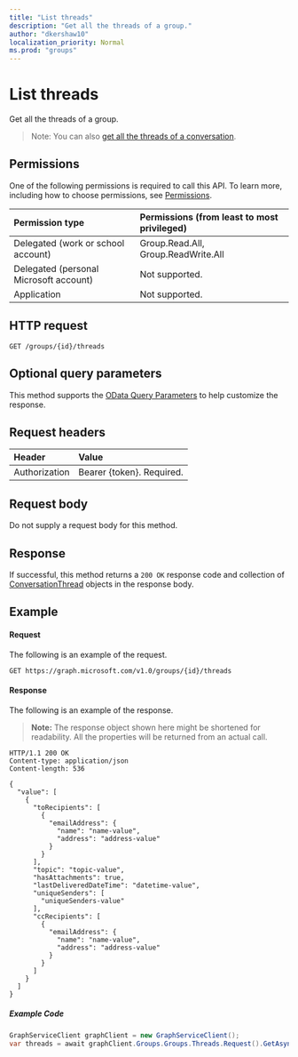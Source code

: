 ```yaml
---
title: "List threads"
description: "Get all the threads of a group."
author: "dkershaw10"
localization_priority: Normal
ms.prod: "groups"
---
```


# List threads
Get all the threads of a group.

>Note: You can also [get all the threads of a conversation](conversation-list-threads.md).

## Permissions
One of the following permissions is required to call this API. To learn more, including how to choose permissions, see [Permissions](/graph/permissions-reference).

|Permission type      | Permissions (from least to most privileged)              |
|:--------------------|:---------------------------------------------------------|
|Delegated (work or school account) | Group.Read.All, Group.ReadWrite.All    |
|Delegated (personal Microsoft account) | Not supported.    |
|Application | Not supported. |

## HTTP request
<!-- { "blockType": "ignored" } -->
```http
GET /groups/{id}/threads
```

## Optional query parameters
This method supports the [OData Query Parameters](/graph/query-parameters) to help customize the response.

## Request headers
| Header       | Value |
|:---------------|:--------|
| Authorization  | Bearer {token}. Required.  |

## Request body
Do not supply a request body for this method.

## Response
If successful, this method returns a `200 OK` response code and collection of [ConversationThread](../resources/conversationthread.md) objects in the response body.

## Example
#### Request
The following is an example of the request.
<!-- {
  "blockType": "request",
  "name": "get_threads"
}-->
```http
GET https://graph.microsoft.com/v1.0/groups/{id}/threads
```

#### Response
The following is an example of the response.
>**Note:** The response object shown here might be shortened for readability. All the properties will be returned from an actual call.

<!-- {
  "blockType": "response",
  "truncated": true,
  "@odata.type": "microsoft.graph.conversationThread",
  "isCollection": true
} -->
```http
HTTP/1.1 200 OK
Content-type: application/json
Content-length: 536

{
  "value": [
    {
      "toRecipients": [
        {
          "emailAddress": {
            "name": "name-value",
            "address": "address-value"
          }
        }
      ],
      "topic": "topic-value",
      "hasAttachments": true,
      "lastDeliveredDateTime": "datetime-value",
      "uniqueSenders": [
        "uniqueSenders-value"
      ],
      "ccRecipients": [
        {
          "emailAddress": {
            "name": "name-value",
            "address": "address-value"
          }
        }
      ]
    }
  ]
}
```

##### Example Code

```C#
GraphServiceClient graphClient = new GraphServiceClient();
var threads = await graphClient.Groups.Groups.Threads.Request().GetAsync();

```

<!-- uuid: 8fcb5dbc-d5aa-4681-8e31-b001d5168d79
2015-10-25 14:57:30 UTC -->
<!-- {
  "type": "#page.annotation",
  "description": "List threads",
  "keywords": "",
  "section": "documentation",
  "tocPath": ""
}-->
